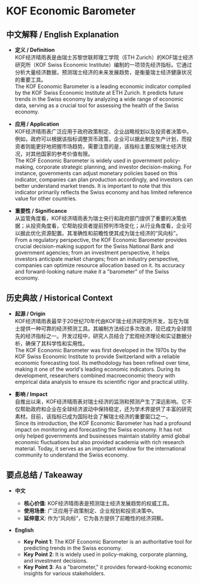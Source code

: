 # KOF Economic Barometer

## 中文解释 / English Explanation

* **定义 / Definition**  
  KOF经济晴雨表是由瑞士苏黎世联邦理工学院（ETH Zurich）的KOF瑞士经济研究所（KOF Swiss Economic Institute）编制的一项领先经济指标。它通过分析大量经济数据，预测瑞士经济的未来发展趋势，是衡量瑞士经济健康状况的重要工具。  
  The KOF Economic Barometer is a leading economic indicator compiled by the KOF Swiss Economic Institute at ETH Zurich. It predicts future trends in the Swiss economy by analyzing a wide range of economic data, serving as a crucial tool for assessing the health of the Swiss economy.

* **应用 / Application**  
  KOF经济晴雨表广泛应用于政府政策制定、企业战略规划以及投资者决策中。例如，政府可以根据该指标调整货币政策，企业可以据此制定生产计划，而投资者则能更好地把握市场趋势。需要注意的是，该指标主要反映瑞士经济状况，对其他国家的参考价值有限。  
  The KOF Economic Barometer is widely used in government policy-making, corporate strategic planning, and investor decision-making. For instance, governments can adjust monetary policies based on this indicator, companies can plan production accordingly, and investors can better understand market trends. It is important to note that this indicator primarily reflects the Swiss economy and has limited reference value for other countries.

* **重要性 / Significance**  
  从监管角度看，KOF经济晴雨表为瑞士央行和政府部门提供了重要的决策依据；从投资角度看，它帮助投资者提前预判市场变化；从行业角度看，企业可以据此优化资源配置。其准确性和前瞻性使其成为瑞士经济的“风向标”。  
  From a regulatory perspective, the KOF Economic Barometer provides crucial decision-making support for the Swiss National Bank and government agencies; from an investment perspective, it helps investors anticipate market changes; from an industry perspective, companies can optimize resource allocation based on it. Its accuracy and forward-looking nature make it a "barometer" of the Swiss economy.

## 历史典故 / Historical Context

* **起源 / Origin**  
  KOF经济晴雨表最早于20世纪70年代由KOF瑞士经济研究所开发，旨在为瑞士提供一种可靠的经济预测工具。其编制方法经过多次改进，现已成为全球领先的经济指标之一。开发过程中，研究人员结合了宏观经济理论和实证数据分析，确保了其科学性和实用性。  
  The KOF Economic Barometer was first developed in the 1970s by the KOF Swiss Economic Institute to provide Switzerland with a reliable economic forecasting tool. Its methodology has been refined over time, making it one of the world's leading economic indicators. During its development, researchers combined macroeconomic theory with empirical data analysis to ensure its scientific rigor and practical utility.

* **影响 / Impact**  
  自推出以来，KOF经济晴雨表对瑞士经济的监测和预测产生了深远影响。它不仅帮助政府和企业在全球经济波动中保持稳定，还为学术界提供了丰富的研究素材。目前，该指标已成为国际社会了解瑞士经济的重要窗口之一。  
  Since its introduction, the KOF Economic Barometer has had a profound impact on monitoring and forecasting the Swiss economy. It has not only helped governments and businesses maintain stability amid global economic fluctuations but also provided academia with rich research material. Today, it serves as an important window for the international community to understand the Swiss economy.

## 要点总结 / Takeaway

* **中文**  
  - **核心价值**: KOF经济晴雨表是预测瑞士经济发展趋势的权威工具。  
  - **使用场景**: 广泛应用于政策制定、企业规划和投资决策中。  
  - **延伸意义**: 作为“风向标”，它为各方提供了前瞻性的经济洞察。

* **English**  
  - **Key Point 1**: The KOF Economic Barometer is an authoritative tool for predicting trends in the Swiss economy.  
  - **Key Point 2**: It is widely used in policy-making, corporate planning, and investment decisions.  
  - **Key Point 3**: As a "barometer," it provides forward-looking economic insights for various stakeholders.